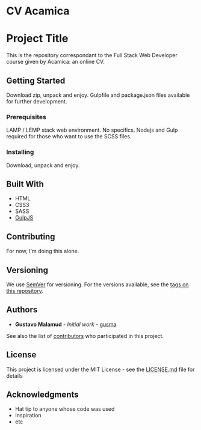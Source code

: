 # CV Acamica

# Project Title

This is the repository correspondant to the Full Stack Web Developer course given by Acamica: an online CV.

## Getting Started

Download zip, unpack and enjoy. Gulpfile and package.json files available for further development.

### Prerequisites

LAMP / LEMP stack web environment. No specifics. Nodejs and Gulp required for those who want to use the SCSS files.

### Installing

Download, unpack and enjoy.

## Built With

* HTML
* CSS3
* SASS
* [GulpJS](https://rometools.github.io/rome/)

## Contributing

For now, I'm doing this alone.

## Versioning

We use [SemVer](http://semver.org/) for versioning. For the versions available, see the [tags on this repository](https://github.com/gusma/CV-Acamica/tags).

## Authors

* **Gustavo Malamud** - _Initial work_ - [gusma](https://github.com/gusma)

See also the list of [contributors](https://github.com/gusma/CV-Acamica) who participated in this project.

## License

This project is licensed under the MIT License - see the [LICENSE.md](LICENSE.md) file for details

## Acknowledgments

* Hat tip to anyone whose code was used
* Inspiration
* etc
